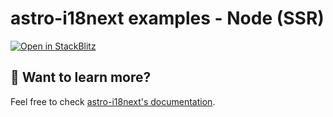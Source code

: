 # astro-i18next examples - Node (SSR)

[![Open in StackBlitz](https://developer.stackblitz.com/img/open_in_stackblitz.svg)](https://stackblitz.com/github/yassinedoghri/astro-i18next/tree/beta/examples/node)

## 👀 Want to learn more?

Feel free to check [astro-i18next's documentation](../../README.md).
